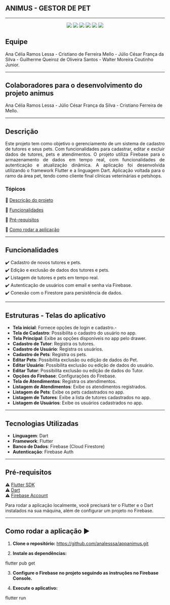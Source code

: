 ## ANIMUS - GESTOR DE PET

---
<p align="center">
  <img src="https://img.shields.io/static/v1?label=flutter&message=framework&color=blue&style=for-the-badge&logo=flutter"/>
  <img src="https://img.shields.io/static/v1?label=Firebase&message=deploy&color=blue&style=for-the-badge&logo=firebase"/>
  <img src="http://img.shields.io/static/v1?label=License&message=MIT&color=green&style=for-the-badge"/>
  <img src="https://img.shields.io/static/v1?label=Dart&message=programming%20language&color=blue&style=for-the-badge&logo=dart"/>
  <img src="http://img.shields.io/static/v1?label=STATUS&message=EM%20DESENVOLVIMENTO&color=RED&style=for-the-badge"/>
  <img src="http://img.shields.io/static/v1?label=STATUS&message=CONCLUIDO&color=GREEN&style=for-the-badge"/>

</p>

## Equipe
Ana Célia Ramos Lessa -
Cristiano de Ferreira Mello -
Júlio César França da Silva -
Guilherme Queiroz de Oliveira Santos -
Walter Moreira Coutinho Junior.

----
## Colaboradores para o desenvolvimento do projeto animus

Ana Célia Ramos Lessa -
Júlio César França da Silva -
Cristiano Ferreira de Mello.

---
 ## Descrição
<p align="justify">
  Este projeto tem como objetivo o gerenciamento de um sistema de cadastro de tutores e seus pets. Com funcionalidades para cadastrar, editar e excluir dados de tutores, pets e atendimentos. O projeto utiliza Firebase para o armazenamento de dados em tempo real, com funcionalidades de autenticação e atualização dinâmica. A aplicação foi desenvolvida utilizando o framework Flutter e a linguagem Dart. Aplicação voltada para o ramo da área pet, tendo como cliente final clínicas veterinárias e petshops.
</p>

### Tópicos 

:small_blue_diamond: [Descrição do projeto](#descrição-do-projeto)

:small_blue_diamond: [Funcionalidades](#funcionalidades)

:small_blue_diamond: [Pré-requisitos](#pré-requisitos)

:small_blue_diamond: [Como rodar a aplicação](#como-rodar-a-aplicação-arrow_forward)

---


## Funcionalidades

:heavy_check_mark: Cadastro de novos tutores e pets.  
:heavy_check_mark: Edição e exclusão de dados dos tutores e pets.  
:heavy_check_mark: Listagem de tutores e pets em tempo real.  
:heavy_check_mark: Autenticação de usuários com email e senha via Firebase.  
:heavy_check_mark: Conexão com o Firestore para persistência de dados.  

---

## Estruturas - Telas do aplicativo

- **Tela inicial**: Fornece opções de login e cadastro.-
-  **Tela de Cadastro**: Possibilita o cadastro do usuário no app.
- **Tela Principal**: Exibe as opções disponíveis no app pelo drawer.
- **Cadastro de Tutor**: Registra os tutores.
- **Cadastro de Usuário**: Registra os usuários.
- **Cadastro de Pets**: Registra os pets.
- **Editar Pets**: Possibilita exclusão ou edição de dados do Pet.
- **Editar Usuário**: Possibilita exclusão ou edição de dados do usuário.
- **Editar Tutor**: Possibilita exclusão ou edição de dados do Tutor.
- **Opções do Firebase**: Configurações do Firebase.
- **Tela de Atendimentos**: Registra os atendimentos.
- **Listagem de Atendimentos**: Exibe os atendimentos registrados.
- **Listagem de Pets**: Exibe os pets cadastrados no app.
- **Listagem de Tutores**: Exibe a lista de tutores cadastrados no app.
- **Listagem de Usuários**: Exibe os usuários cadastrados no app.

---
## Tecnologias Utilizadas
- **Linguagem**: Dart
- **Framework**: Flutter
- **Banco de Dados**: Firebase (Cloud Firestore)
- **Autenticação**: Firebase Auth

---

## Pré-requisitos

:warning: [Flutter SDK](https://flutter.dev/docs/get-started/install)  
:warning: [Dart](https://dart.dev/get-dart)  
:warning: [Firebase Account](https://firebase.google.com/)

Para rodar a aplicação localmente, você precisará ter o Flutter e o Dart instalados na sua máquina, além de configurar um projeto no Firebase.

---
## Como rodar a aplicação :arrow_forward:

1. **Clone o repositório:**
   https://github.com/analesssa/appanimus.git

2. **Instale as dependências:**

flutter pub get

3. **Configure o Firebase no projeto seguindo as instruções no Firebase Console.**

4. **Execute o aplicativo:**

flutter run


